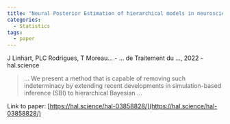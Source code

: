 ```yaml
---
title: "Neural Posterior Estimation of hierarchical models in neuroscience"
categories:
  - Statistics
tags:
  - paper
---
```

J Linhart, PLC Rodrigues, T Moreau… - … de Traitement du …, 2022 - hal.science

>… We present a method that is capable of removing such indeterminacy by extending recent developments in simulation-based inference (SBI) to hierarchical Bayesian …

Link to paper: [https://hal.science/hal-03858828/](https://hal.science/hal-03858828/)
